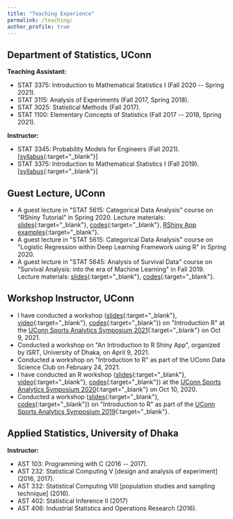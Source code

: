 ```yaml
---
title: "Teaching Experience"
permalink: /teaching/
author_profile: true
---
```


## Department of Statistics, UConn
**Teaching Assistant:**
* STAT 3375: Introduction to Mathematical Statistics I (Fall 2020 -- Spring 2021).
* STAT 3115: Analysis of Experiments (Fall 2017, Spring 2018).
* STAT 3025: Statistical Methods (Fall 2017).
* STAT 1100: Elementary Concepts of Statistics (Fall 2017 -- 2018, Spring 2021).

**Instructor:** 
* STAT 3345: Probability Models for Engineers (Fall 2021). [[syllabus](https://github.com/mdtuhinsheikh/stat3345-f2021-uconn/blob/main/syllabus_stat3345_F2021.pdf){:target="_blank"}]
* STAT 3375: Introduction to Mathematical Statistics I (Fall 2019). [[syllabus](https://github.com/mdtuhinsheikh/stat3375-f2019-uconn/blob/main/syllabus_STAT3375_Tuhin_F2019.pdf){:target="_blank"}]

## Guest Lecture, UConn
* A guest lecture in "STAT 5615: Categorical Data Analysis" course on "RShiny Tutorial" in Spring 2020. 
Lecture materials: [slides](https://github.com/mdtuhinsheikh/RShiny_tutorial/blob/master/Slides/catRShiny_tuhin.pdf){:target="_blank"}, [codes](https://github.com/mdtuhinsheikh/RShiny_tutorial/tree/master){:target="_blank"}, [RShiny App examples](https://github.com/mdtuhinsheikh/RShiny_tutorial/tree/master/Example%20Apps){:target="_blank"}.
* A guest lecture in "STAT 5615: Categorical Data Analysis" course on 
"Logistic Regression within Deep Learning Framework using R" in Spring 2020.
* A guest lecture in "STAT 5645: Analysis of Survival Data" course on 
"Survival Analysis: into the era of Machine Learning" in Fall 2019. 
Lecture materials: [slides](https://mdtuhinsheikh.github.io/MLSurv/#1){:target="_blank"}, [codes](https://github.com/mdtuhinsheikh/MLSurv){:target="_blank"}.

## Workshop Instructor, UConn
* I have conducted a workshop ([slides](https://mdtuhinsheikh.github.io/introRucsas2021/#1){:target="_blank"}, [video](https://uconn-cmr.webex.com/recordingservice/sites/uconn-cmr/recording/53790c850b50103a9f7f0050568f9b64/playback){:target="_blank"}, [codes](https://github.com/mdtuhinsheikh/introRucsas2021){:target="_blank"}) on "Introduction R" at the [UConn Sports Analytics Symposium 2021](https://statds.org/events/ucsas2021/workshops.html){:target="_blank"} on Oct 9, 2021.
* Conducted a workshop on "An Introduction to R Shiny App", organized by ISRT, University of Dhaka, on April 9, 2021.
* Conducted a workshop on "Introduction to R" as part of the UConn Data Science Club on February 24, 2021.
* I have conducted an R workshop ([slides](https://mdtuhinsheikh.github.io/introR_ucsas2020/#1){:target="_blank"}, [video](https://uconn-cmr.webex.com/recordingservice/sites/uconn-cmr/recording/3e88f57314344e8db379fb744ab42cb1/playback){:target="_blank"}, [codes](https://github.com/mdtuhinsheikh/introR_ucsas2021){:target="_blank"}) at the [UConn Sports Analytics Symposium 2020](https://statds.org/events/ucsas2020/workshops.html){:target="_blank"} on Oct 10, 2020.
* Conducted a workshop ([slides](https://mdtuhinsheikh.github.io/introR_ucsas2019/#1){:target="_blank"}, [codes](https://github.com/mdtuhinsheikh/introR_ucsas2019){:target="_blank"}) on "Introduction to R" as part of the [UConn Sports Analytics Symposium 2019](https://statds.org/events/ucsas2019/){:target="_blank"}. 

## Applied Statistics, University of Dhaka
**Instructor:**
* AST 103: Programming with C (2016 -- 2017).
* AST 232: Statistical Computing V [design and analysis of experiment] (2016, 2017).
* AST 332: Statistical Computing VIII [population studies and sampling technique] (2016).
* AST 402: Statistical Inference II (2017)
* AST 406: Industrial Statistics and Operations Research (2016).


